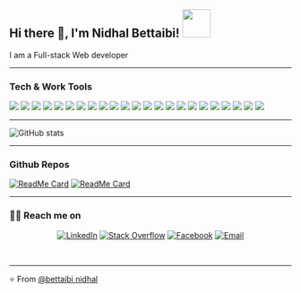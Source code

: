 <h2> Hi there 👋, I'm Nidhal Bettaibi! <img src="https://media.giphy.com/media/mGcNjsfWAjY5AEZNw6/giphy.gif" width="50"></h2>

I am a Full-stack Web developer 


---


### Tech & Work Tools

<img src = "https://img.shields.io/badge/-HTML5-E34F26?style=flat&logo=html5&logoColor=white"> <img src = "https://img.shields.io/badge/-CSS3-1572B6?style=flat&logo=css3&logoColor=white">
<img src="https://img.shields.io/badge/-Sass-cc6699?style=flat&logo=sass&logoColor=ffffff">
<img src="https://img.shields.io/badge/-JavaScript-eed718?style=flat&logo=javascript&logoColor=ffffff">
<img src="http://img.shields.io/badge/-TypeScript-007ACC?style=flat&logo=typescript&logoColor=white">
<img src = "https://img.shields.io/badge/-Angular-E34F26?style=flat&logo=angular&logoColor=white"> 
<img src="https://img.shields.io/badge/-React-000000?style=flat&logo=react&logoColor=00c8ff">
<img src="https://img.shields.io/badge/-Bootstrap-563D7C?style=flat&logo=bootstrap&logoColor=white">
<img src="https://img.shields.io/badge/-Material Design-563D7C?style=flat&logo=material&logoColor=white">
<img src="https://img.shields.io/badge/-Node.js-3C873A?style=flat&logo=Node.js&logoColor=white">
<img src="https://img.shields.io/badge/-Express.js-787878?style=flat">
<img src="https://img.shields.io/badge/-MongoDB-4DB33D?style=flat&logo=mongodb&logoColor=FFFFFF">
<img src="https://img.shields.io/badge/-MySQL-F29111?style=flat&logo=mysql&logoColor=FFFFFF">
<img src="https://img.shields.io/badge/-Firebase-FFA611?style=flat&logo=firebase&logoColor=FFFFFF">
<img src="https://img.shields.io/badge/-GraphQL-e535ab?style=flat&logo=graphql&logoColor=FFFFFF">
<img src="http://img.shields.io/badge/-Google%20Cloud%20Platform-4285F4?style=flat&logo=google%20cloud&logoColor=white">
<img src="https://img.shields.io/badge/-Progressive Web Apps-5A0FC8?style=flat">
<img src="http://img.shields.io/badge/-Git-F1502F?style=flat&logo=git&logoColor=FFFFFF">
<img src="http://img.shields.io/badge/-Github-000000?style=flat&logo=github&logoColor=FFFFFF">
<img src="http://img.shields.io/badge/-Heroku-430098?style=flat&logo=heroku&logoColor=white">
<img src="http://img.shields.io/badge/-webpack-black?style=flat&logo=webpack&logoColor=white">
<img src="http://img.shields.io/badge/-parcel-F1502F?style=flat&logo=parcel&logoColor=white">
<img src="http://img.shields.io/badge/-VS%20Code-007ACC?style=flat&logo=visual%20studio%20code&logoColor=white">

---

![GitHub stats](https://github-readme-stats.vercel.app/api?username=bettaibi&show_icons=true&hide_border=true)

---

### Github Repos

[![ReadMe Card](https://github-readme-stats.vercel.app/api/pin/?username=bettaibi&repo=PackageTemplate&show_owner=true)](https://github.com/anandmainali/PackageTemplate)
[![ReadMe Card](https://github-readme-stats.vercel.app/api/pin/?username=bettaibi&repo=Foods-Ecommerce&show_owner=true)](https://github.com/anandmainali/Foods-Ecommerce)

---

<h3> 🤝🏻 Reach me on </h3>

<p align="center">
<a href="https://www.linkedin.com/in/nidhal-bettaibi-39b3a0b2/" target="_blank"><img alt="LinkedIn" src="https://img.shields.io/badge/LinkedIn-@bettaibi-blue?style=flat&logo=linkedin"></a>
<a href="https://stackoverflow.com/users/8036840/bettaibi-nidhal?tab=profile" target="_blank"><img alt="Stack Overflow" src="https://img.shields.io/badge/Stackoverflow-Bettaibi%20Nidhal-blue?style=flat&logo=stackoverflow"></a>
<a href="https://www.facebook.com/profile.php?id=100005709074638" target="_blank"><img alt="Facebook" src="https://img.shields.io/badge/Facebook-@bettaibinidhal-blue?style=flat&logo=linkedin"></a>
<a href="mailto:bettaibinidhal00@gmail.com"><img alt="Email" src="https://img.shields.io/badge/Email-bettaibinidhal00@gmail.com-blue?style=flat&logo=gmail"></a>
</p>

<br/>

---

⭐️ From [@bettaibi nidhal](https://github.com/bettaibi)
